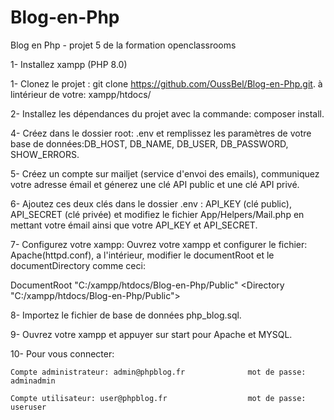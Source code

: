 # Blog-en-Php
Blog en Php - projet 5 de la formation openclassrooms

1- Installez xampp (PHP 8.0) 

1- Clonez le projet : git clone https://github.com/OussBel/Blog-en-Php.git.  à lintérieur de votre:  xampp/htdocs/

2- Installez les dépendances du projet avec la commande: composer install. 

4- Créez dans le dossier root: .env et remplissez les paramètres de votre base de données:DB_HOST, DB_NAME, DB_USER, DB_PASSWORD, SHOW_ERRORS.

5- Créez un compte sur mailjet (service d'envoi des emails), communiquez votre adresse émail et génerez une clé API public et une clé API privé.

6- Ajoutez ces deux clés dans le dossier .env : API_KEY (clé public), API_SECRET (clé privée) et modifiez le fichier App/Helpers/Mail.php en mettant votre émail ainsi que votre API_KEY et API_SECRET.

7- Configurez votre xampp: Ouvrez votre xampp et configurer le fichier: Apache(httpd.conf), a l'intérieur, modifier le documentRoot et le documentDirectory comme ceci: 
  
   DocumentRoot "C:/xampp/htdocs/Blog-en-Php/Public"
   <Directory "C:/xampp/htdocs/Blog-en-Php/Public">

8- Importez le fichier de base de données php_blog.sql.


9- Ouvrez votre xampp et appuyer sur start pour Apache et MYSQL.

10- Pour vous connecter:

    Compte administrateur: admin@phpblog.fr              mot de passe: adminadmin

    Compte utilisateur: user@phpblog.fr                  mot de passe: useruser

